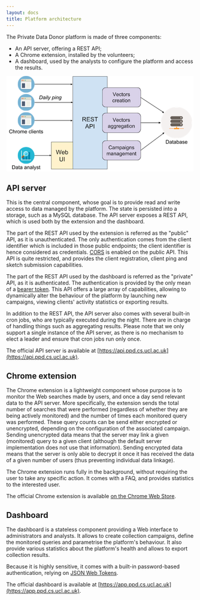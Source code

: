 ```yaml
---
layout: docs
title: Platform architecture
---
```


The Private Data Donor platform is made of three components:

  * An API server, offering a REST API;
  * A Chrome extension, installed by the volunteers;
  * A dashboard, used by the analysts to configure the platform and access the results.

![Architecture overview](/assets/images/architecture.png)

## API server

This is the central component, whose goal is to provide read and write access to data managed by the platform.
The state is persisted into a storage, such as a MySQL database.
The API server exposes a REST API, which is used both by the extension and the dashboard.

The part of the REST API used by the extension is referred as the "public" API, as it is unauthenticated.
The only authentication comes from the client identifier which is included in those public endpoints; the client identifier is hence considered as credentials.
[CORS](https://en.wikipedia.org/wiki/Cross-origin_resource_sharing) is enabled on the public API.
This API is quite restricted, and provides the client registration, client ping and sketch submission capabilities.

The part of the REST API used by the dashboard is referred as the "private" API, as it is authenticated.
The authentication is provided by the only mean of a [bearer token](https://swagger.io/docs/specification/authentication/bearer-authentication/).
This API offers a large array of capabilities, allowing to dynamically alter the behaviour of the platform by launching new campaigns, viewing clients' activity statistics or exporting results.

In addition to the REST API, the API server also comes with several built-in cron jobs, who are typically executed during the night.
There are in charge of handling things such as aggregating results.
Please note that we only support a single instance of the API server, as there is no mechanism to elect a leader and ensure that cron jobs run only once.

The official API server is available at [https://api.ppd.cs.ucl.ac.uk](https://api.ppd.cs.ucl.ac.uk).

## Chrome extension

The Chrome extension is a lightweight component whose purpose is to monitor the Web searches made by users, and once a day send relevant data to the API server.
More specifically, the extension sends the total number of searches that were performed (regardless of whether they are being actively monitored) and the number of times each monitored query was performed.
These query counts can be send either encrypted or unencrypted, depending on the configuration of the associated campaign.
Sending unencrypted data means that the server may link a given (monitored) query to a given client (although the default server implementation does not use that information).
Sending encrypted data means that the server is only able to decrypt it once it has received the data of a given number of users (thus preventing individual data linkage).

The Chrome extension runs fully in the background, without requiring the user to take any specific action.
It comes with a FAQ, and provides statistics to the interested user.

The official Chrome extension is available [on the Chrome Web Store](https://chrome.google.com/webstore/detail/private-data-donor/ipeekohlgfhagcopnndkgoommcihmdmk).

## Dashboard

The dashboard is a stateless component providing a Web interface to administrators and analysts.
It allows to create collection campaigns, define the monitored queries and parametrise the platform's behaviour.
It also provide various statistics about the platform's health and allows to export collection results.

Because it is highly sensitive, it comes with a built-in password-based authentication, relying on [JSON Web Tokens](https://jwt.io).

The official dashboard is available at [https://app.ppd.cs.ucl.ac.uk](https://app.ppd.cs.ucl.ac.uk).
